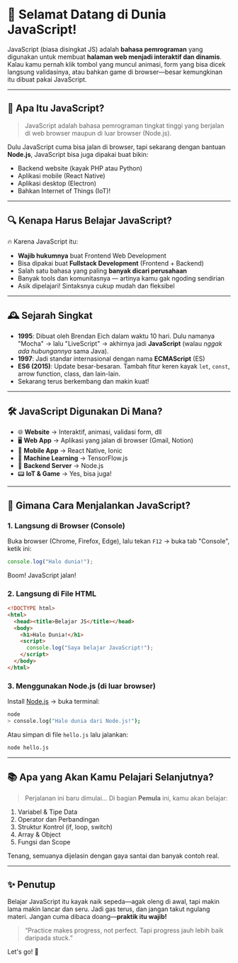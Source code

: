 
# 👋 Selamat Datang di Dunia JavaScript!

JavaScript (biasa disingkat JS) adalah **bahasa pemrograman** yang digunakan untuk membuat **halaman web menjadi interaktif dan dinamis**. Kalau kamu pernah klik tombol yang muncul animasi, form yang bisa dicek langsung validasinya, atau bahkan game di browser—besar kemungkinan itu dibuat pakai JavaScript.

---

## 🧠 Apa Itu JavaScript?

> JavaScript adalah bahasa pemrograman tingkat tinggi yang berjalan di web browser maupun di luar browser (Node.js).

Dulu JavaScript cuma bisa jalan di browser, tapi sekarang dengan bantuan **Node.js**, JavaScript bisa juga dipakai buat bikin:
- Backend website (kayak PHP atau Python)
- Aplikasi mobile (React Native)
- Aplikasi desktop (Electron)
- Bahkan Internet of Things (IoT)!

---

## 🔍 Kenapa Harus Belajar JavaScript?

🔥 Karena JavaScript itu:

- **Wajib hukumnya** buat Frontend Web Development
- Bisa dipakai buat **Fullstack Development** (Frontend + Backend)
- Salah satu bahasa yang paling **banyak dicari perusahaan**
- Banyak tools dan komunitasnya — artinya kamu gak ngoding sendirian
- Asik dipelajari! Sintaksnya cukup mudah dan fleksibel

---

## 🕰️ Sejarah Singkat

- **1995**: Dibuat oleh Brendan Eich dalam waktu 10 hari. Dulu namanya "Mocha" → lalu "LiveScript" → akhirnya jadi **JavaScript** (walau *nggak ada hubungannya* sama Java).
- **1997**: Jadi standar internasional dengan nama **ECMAScript** (ES)
- **ES6 (2015)**: Update besar-besaran. Tambah fitur keren kayak `let`, `const`, arrow function, class, dan lain-lain.
- Sekarang terus berkembang dan makin kuat!

---

## 🛠️ JavaScript Digunakan Di Mana?

- 🌐 **Website** → Interaktif, animasi, validasi form, dll
- 🖥️ **Web App** → Aplikasi yang jalan di browser (Gmail, Notion)
- 📱 **Mobile App** → React Native, Ionic
- 🧠 **Machine Learning** → TensorFlow.js
- 🔧 **Backend Server** → Node.js
- 📟 **IoT & Game** → Yes, bisa juga!

---

## 🚀 Gimana Cara Menjalankan JavaScript?

### 1. Langsung di Browser (Console)
Buka browser (Chrome, Firefox, Edge), lalu tekan `F12` → buka tab "Console", ketik ini:

```js
console.log("Halo dunia!");
```

Boom! JavaScript jalan!

### 2. Langsung di File HTML
```html
<!DOCTYPE html>
<html>
  <head><title>Belajar JS</title></head>
  <body>
    <h1>Halo Dunia!</h1>
    <script>
      console.log("Saya belajar JavaScript!");
    </script>
  </body>
</html>
```

### 3. Menggunakan Node.js (di luar browser)
Install [Node.js](https://nodejs.org/) → buka terminal:

```bash
node
> console.log("Halo dunia dari Node.js!");
```

Atau simpan di file `hello.js` lalu jalankan:

```bash
node hello.js
```

---

## 📚 Apa yang Akan Kamu Pelajari Selanjutnya?

> Perjalanan ini baru dimulai... Di bagian **Pemula** ini, kamu akan belajar:

1. Variabel & Tipe Data
2. Operator dan Perbandingan
3. Struktur Kontrol (if, loop, switch)
4. Array & Object
5. Fungsi dan Scope

Tenang, semuanya dijelasin dengan gaya santai dan banyak contoh real.

---

## ✨ Penutup

Belajar JavaScript itu kayak naik sepeda—agak oleng di awal, tapi makin lama makin lancar dan seru. Jadi gas terus, dan jangan takut ngulang materi. Jangan cuma dibaca doang—**praktik itu wajib!**

> “Practice makes progress, not perfect. Tapi progress jauh lebih baik daripada stuck.”

Let's go! 🚀

```

